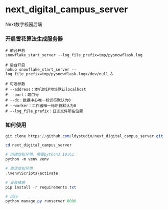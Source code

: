 # next_digital_campus_server
Next数字校园后端

### 开启雪花算法生成服务器
```shell
# 前台开启
snowflake_start_server --log_file_prefix=tmp/pysnowflask.log

# 后台开启
nohup snowflake_start_server --log_file_prefix=tmp/pysnowflask.log>/dev/null &

# 可选参数
# --address：本机的IP地址默认localhost
# --port：端口号
# --dc：数据中心唯一标识符默认为0
# --worker：工作者唯一标识符默认为0
# --log_file_prefix：日志文件所在位置
```

### 如何使用

```powershell
git clone https://github.com/ldystudio/next_digital_campus_server.git

cd next_digital_campus_server

# 创建虚拟环境，需要python3.10以上
python -m venv venv

# 激活虚拟环境
.\venv\Scripts\activate

# 安装依赖
pip install -r requirements.txt

# 运行
python manage.py runserver 8000
```

